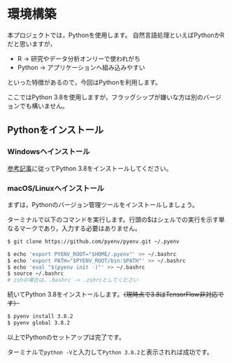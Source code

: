 # 環境構築

本プロジェクトでは，Pythonを使用します。
自然言語処理といえばPythonかRだと思いますが，

* R -> 研究やデータ分析オンリーで使われがち
* Python -> アプリケーションへ組み込みやすい

といった特徴があるので，今回はPythonを利用します。

ここではPython 3.8を使用しますが，フラッグシップが嫌いな方は別のバージョンでも構いません。


## Pythonをインストール
### Windowsへインストール
[参考記事](https://qiita.com/New_enpitsu_15/items/ee95bde0858e9f77acf0)に従ってPython 3.8をインストールしてください。

### macOS/Linuxへインストール
まずは，Pythonのバージョン管理ツールをインストールしましょう。

ターミナルで以下のコマンドを実行します。行頭の$はシェルでの実行を示す単なるマークであり，入力する必要はありません。

```sh
$ git clone https://github.com/pyenv/pyenv.git ~/.pyenv

$ echo 'export PYENV_ROOT="$HOME/.pyenv"' >> ~/.bashrc
$ echo 'export PATH="$PYENV_ROOT/bin:$PATH"' >> ~/.bashrc
$ echo 'eval "$(pyenv init -)"' >> ~/.bashrc
$ source ~/.bashrc
# zshの場合は，.bashrc -> .zshrcとしてください
```

続いてPython 3.8をインストールします。~~（現時点で3.8はTensorFlow非対応です）~~

```sh
$ pyenv install 3.8.2
$ pyenv global 3.8.2
```

以上でPythonのセットアップは完了です。

ターミナルで`python -V`と入力して`Python 3.8.2`と表示されれば成功です。

